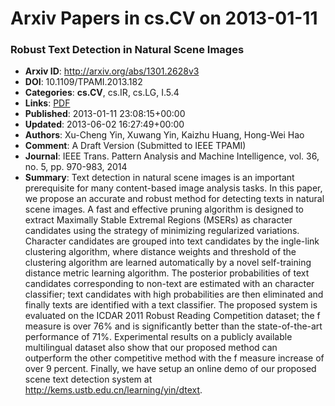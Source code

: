 # Arxiv Papers in cs.CV on 2013-01-11
### Robust Text Detection in Natural Scene Images
- **Arxiv ID**: http://arxiv.org/abs/1301.2628v3
- **DOI**: 10.1109/TPAMI.2013.182
- **Categories**: **cs.CV**, cs.IR, cs.LG, I.5.4
- **Links**: [PDF](http://arxiv.org/pdf/1301.2628v3)
- **Published**: 2013-01-11 23:08:15+00:00
- **Updated**: 2013-06-02 16:27:49+00:00
- **Authors**: Xu-Cheng Yin, Xuwang Yin, Kaizhu Huang, Hong-Wei Hao
- **Comment**: A Draft Version (Submitted to IEEE TPAMI)
- **Journal**: IEEE Trans. Pattern Analysis and Machine Intelligence, vol. 36,
  no. 5, pp. 970-983, 2014
- **Summary**: Text detection in natural scene images is an important prerequisite for many content-based image analysis tasks. In this paper, we propose an accurate and robust method for detecting texts in natural scene images. A fast and effective pruning algorithm is designed to extract Maximally Stable Extremal Regions (MSERs) as character candidates using the strategy of minimizing regularized variations. Character candidates are grouped into text candidates by the ingle-link clustering algorithm, where distance weights and threshold of the clustering algorithm are learned automatically by a novel self-training distance metric learning algorithm. The posterior probabilities of text candidates corresponding to non-text are estimated with an character classifier; text candidates with high probabilities are then eliminated and finally texts are identified with a text classifier. The proposed system is evaluated on the ICDAR 2011 Robust Reading Competition dataset; the f measure is over 76% and is significantly better than the state-of-the-art performance of 71%. Experimental results on a publicly available multilingual dataset also show that our proposed method can outperform the other competitive method with the f measure increase of over 9 percent. Finally, we have setup an online demo of our proposed scene text detection system at http://kems.ustb.edu.cn/learning/yin/dtext.



